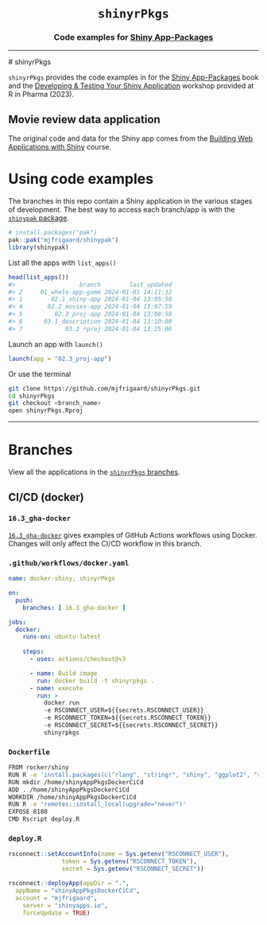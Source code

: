 <h1 align="center"> <code><strong>shinyrPkgs</strong></code> </h1>
<h3 align="center"> Code examples for <a href="https://mjfrigaard.github.io/shiny-app-pkgs/"> Shiny App-Packages </a> </h3>
<hr>
# shinyrPkgs

`shinyrPkgs` provides the code examples in for the [Shiny App-Packages](https://mjfrigaard.github.io/shinyap/) book and the [Developing & Testing Your Shiny Application](https://mjfrigaard.github.io/dev-test-shiny/) workshop provided at R in Pharma (2023).

## Movie review data application

The original code and data for the Shiny app comes from the [Building Web Applications with Shiny](https://rstudio-education.github.io/shiny-course/) course.

# Using code examples

The branches in this repo contain a Shiny application in the various stages of development. The best way to access each branch/app is with the [`shinypak` package](https://mjfrigaard.github.io/shinypak/). 

```r
# install.packages("pak")
pak::pak("mjfrigaard/shinypak")
library(shinypak)
```

List all the apps with `list_apps()`


```r
head(list_apps())
#>                  branch        last_updated
#> 2     01_whole-app-game 2024-01-01 14:11:32
#> 1        02.1_shiny-app 2024-01-04 13:05:58
#> 4       02.2_movies-app 2024-01-04 13:07:59
#> 5         02.3_proj-app 2024-01-04 13:08:58
#> 6      03.1_description 2024-01-04 13:10:00
#> 7            03.2_rproj 2024-01-04 13:25:06
```

Launch an app with `launch()`

```r
launch(app = "02.3_proj-app")
```

Or use the terminal

``` bash
git clone https://github.com/mjfrigaard/shinyrPkgs.git
cd shinyrPkgs
git checkout <branch_name>
open shinyrPkgs.Rproj
```

------------------------------------------------------------------------

# Branches

View all the applications in the [`shinyrPkgs` branches](https://github.com/mjfrigaard/shinyrPkgs/branches/all).

## CI/CD (docker) 

### `16.3_gha-docker`

[`16.3_gha-docker`](https://github.com/mjfrigaard/shinyrPkgs/tree/16.3_gha-docker) gives examples of GitHub Actions workflows using Docker. Changes will only affect the CI/CD workflow in this branch. 

### `.github/workflows/docker.yaml`

```yaml
name: docker-shiny, shinyrPkgs

on:
  push:
    branches: [ 16.3_gha-docker ]

jobs:
  docker:
    runs-on: ubuntu-latest
    
    steps:
      - uses: actions/checkout@v3

      - name: Build image
        run: docker build -t shinyrpkgs . 
      - name: execute
        run: >
          docker run 
          -e RSCONNECT_USER=${{secrets.RSCONNECT_USER}} 
          -e RSCONNECT_TOKEN=${{secrets.RSCONNECT_TOKEN}} 
          -e RSCONNECT_SECRET=${{secrets.RSCONNECT_SECRET}} 
          shinyrpkgs  

```

### `Dockerfile`

``` bash
FROM rocker/shiny
RUN R -e 'install.packages(c("rlang", "stringr", "shiny", "ggplot2", "remotes", "rsconnect", "bslib"))'
RUN mkdir /home/shinyAppPkgsDockerCiCd
ADD . /home/shinyAppPkgsDockerCiCd
WORKDIR /home/shinyAppPkgsDockerCiCd
RUN R -e 'remotes::install_local(upgrade="never")'
EXPOSE 8180
CMD Rscript deploy.R
```

### `deploy.R`

``` r
rsconnect::setAccountInfo(name = Sys.getenv("RSCONNECT_USER"),
               token = Sys.getenv("RSCONNECT_TOKEN"),
               secret = Sys.getenv("RSCONNECT_SECRET"))

rsconnect::deployApp(appDir = ".", 
  appName = "shinyAppPkgsDockerCiCd", 
  account = "mjfrigaard", 
	server = "shinyapps.io", 
	forceUpdate = TRUE)
```
